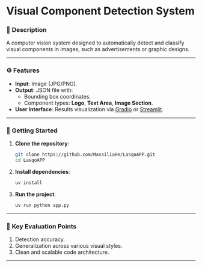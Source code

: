 
# **Visual Component Detection System**

### 📌 **Description**
A computer vision system designed to automatically detect and classify visual components in images, such as advertisements or graphic designs.

---

### ⚙️ **Features**
- **Input**: Image (JPG/PNG).
- **Output**: JSON file with:
  - Bounding box coordinates.
  - Component types: **Logo**, **Text Area**, **Image Section**.
- **User Interface**: Results visualization via [Gradio](https://gradio.app/) or [Streamlit](https://streamlit.io/).

---

### 🚀 **Getting Started**
1. **Clone the repository**:
   ```bash
   git clone https://github.com/MassiliaHe/LasqoAPP.git
   cd LasqoAPP
   ```
2. **Install dependencies**:
   ```bash
   uv install
   ```
3. **Run the project**:
   ```bash
   uv run python app.py
   ```

---

### 🧪 **Key Evaluation Points**
1. Detection accuracy.
2. Generalization across various visual styles.
3. Clean and scalable code architecture.

---

